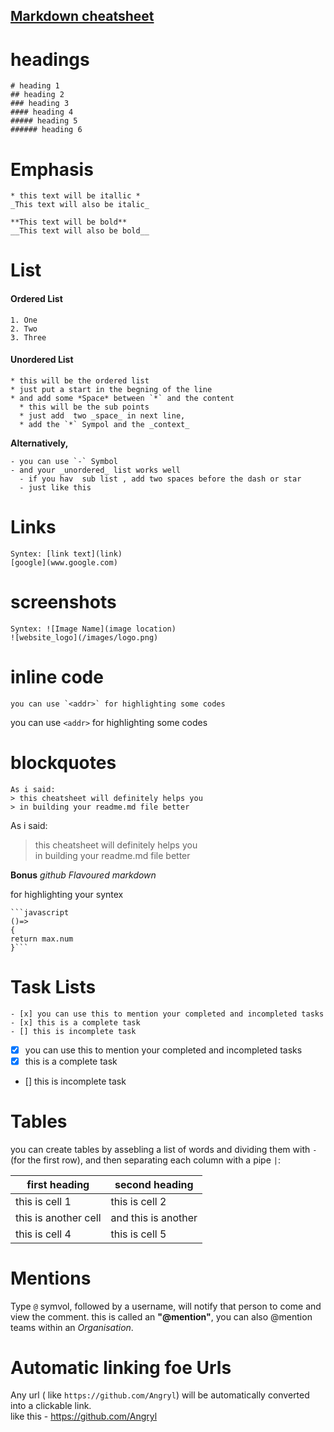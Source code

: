 ## [Markdown cheatsheet](https://github.com/Angryl/Readme-styling/edit/main/README.md)

# headings
```
# heading 1
## heading 2
### heading 3
#### heading 4
##### heading 5
###### heading 6
```
# Emphasis
```
* this text will be itallic *
_This text will also be italic_

**This text will be bold**
__This text will also be bold__
```
# List
#### Ordered List
```
1. One
2. Two
3. Three
```
#### Unordered List
```
* this will be the ordered list
* just put a start in the begning of the line 
* and add some *Space* between `*` and the content
  * this will be the sub points
  * just add  two _space_ in next line,
  * add the `*` Sympol and the _context_
```
__Alternatively,__
```
- you can use `-` Symbol 
- and your _unordered_ list works well
  - if you hav  sub list , add two spaces before the dash or star
  - just like this 
```

# Links
```
Syntex: [link text](link)
[google](www.google.com)
```
# screenshots
```
Syntex: ![Image Name](image location)
![website_logo](/images/logo.png)
```
# inline code
```
you can use `<addr>` for highlighting some codes
```
you can use `<addr>` for highlighting some codes

# blockquotes
```
As i said:
> this cheatsheet will definitely helps you
> in building your readme.md file better
```

As i said:
> this cheatsheet will definitely helps you <br/>
> in building your readme.md file better

**Bonus**
_github Flavoured markdown_

for highlighting your syntex
```
```javascript
()=>
{
return max.num
}```
```
# Task Lists
```
- [x] you can use this to mention your completed and incompleted tasks
- [x] this is a complete task
- [] this is incomplete task
```
- [x] you can use this to mention your completed and incompleted tasks
- [x] this is a complete task
- [] this is incomplete task

# Tables
you can create tables by assebling a list of words and dividing them with `-` (for the first row), and then separating each column with a pipe `|`:

first heading | second heading
---------------|----------------
this is cell 1| this is cell 2
this is another cell | and this is another
this is cell 4|this is cell 5

# Mentions
Type `@` symvol, followed by a username, will notify that person to come and view the comment. this is called an
 __"@mention"__, you can also @mention teams within an _Organisation_.
 
 # Automatic linking foe Urls
 Any url ( like `https://github.com/Angryl`) will be automatically converted into a clickable link.<br/> 
 like this -  https://github.com/Angryl